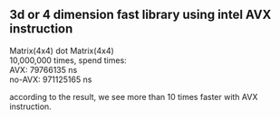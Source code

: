 ## 3d or 4 dimension fast library using intel AVX instruction   

Matrix(4x4) dot Matrix(4x4)  
10,000,000 times, spend times:   
	AVX:     79766135 ns   
	no-AVX:  971125165 ns   

according to the result, we see more than 10 times faster with AVX instruction.  

